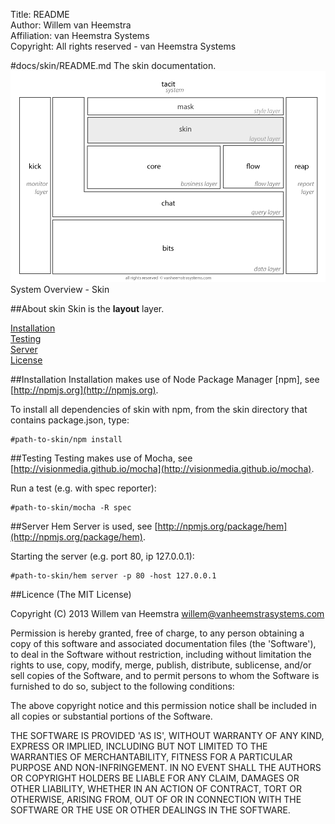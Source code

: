 Title: README  
Author: Willem van Heemstra  
Affiliation: van Heemstra Systems  
Copyright: All rights reserved - van Heemstra Systems

#docs/skin/README.md
The skin documentation.
![Image](../skin/images/system_overview_skin.png?raw=true)  System Overview - Skin

##About skin
Skin is the **layout** layer.

[Installation](#Installation)  
[Testing](#Testing)  
[Server](#Server)  
[License](#License)  

##<a id="Installation"></a>Installation
Installation makes use of Node Package Manager [npm], see [http://npmjs.org](http://npmjs.org).

To install all dependencies of skin with npm, from the skin directory that contains package.json, type:

```
#path-to-skin/npm install
```

##<a id="Testing"></a>Testing
Testing makes use of Mocha, see [http://visionmedia.github.io/mocha](http://visionmedia.github.io/mocha).

Run a test (e.g. with spec reporter):

```
#path-to-skin/mocha -R spec
```

##<a id="Server"></a>Server
Hem Server is used, see [http://npmjs.org/package/hem](http://npmjs.org/package/hem).

Starting the server (e.g. port 80, ip 127.0.0.1):

```
#path-to-skin/hem server -p 80 -host 127.0.0.1
```

##<a id="License"></a>Licence
(The MIT License)

Copyright (C) 2013 Willem van Heemstra willem@vanheemstrasystems.com

Permission is hereby granted, free of charge, to any person obtaining a copy of this software and associated documentation files (the 'Software'), to deal in the Software without restriction, including without limitation the rights to use, copy, modify, merge, publish, distribute, sublicense, and/or sell copies of the Software, and to permit persons to whom the Software is furnished to do so, subject to the following conditions:

The above copyright notice and this permission notice shall be included in all copies or substantial portions of the Software.

THE SOFTWARE IS PROVIDED 'AS IS', WITHOUT WARRANTY OF ANY KIND, EXPRESS OR IMPLIED, INCLUDING BUT NOT LIMITED TO THE WARRANTIES OF MERCHANTABILITY, FITNESS FOR A PARTICULAR PURPOSE AND NON-INFRINGEMENT. IN NO EVENT SHALL THE AUTHORS OR COPYRIGHT HOLDERS BE LIABLE FOR ANY CLAIM, DAMAGES OR OTHER LIABILITY, WHETHER IN AN ACTION OF CONTRACT, TORT OR OTHERWISE, ARISING FROM, OUT OF OR IN CONNECTION WITH THE SOFTWARE OR THE USE OR OTHER DEALINGS IN THE SOFTWARE.